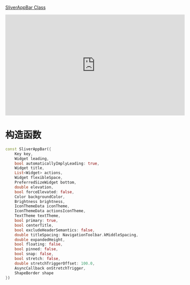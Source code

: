 
[SliverAppBar Class](https://api.flutter.dev/flutter/material/SliverAppBar-class.html)

<iframe width="560" height="315" src="https://www.youtube.com/embed/R9C5KMJKluE" frameborder="0" allow="accelerometer; autoplay; encrypted-media; gyroscope; picture-in-picture" allowfullscreen></iframe>

# 构造函数

```dart
const SliverAppBar({
	Key key,
	Widget leading,
	bool automaticallyImplyLeading: true,
	Widget title,
	List<Widget> actions,
	Widget flexibleSpace,
	PreferredSizeWidget bottom,
	double elevation,
	bool forceElevated: false,
	Color backgroundColor,
	Brightness brightness,
	IconThemeData iconTheme,
	IconThemeData actionsIconTheme,
	TextTheme textTheme,
	bool primary: true,
	bool centerTitle,
	bool excludeHeaderSemantics: false,
	double titleSpacing: NavigationToolbar.kMiddleSpacing,
	double expandedHeight,
	bool floating: false,
	bool pinned: false,
	bool snap: false,
	bool stretch: false,
	double stretchTriggerOffset: 100.0,
	AsyncCallback onStretchTrigger,
	ShapeBorder shape
})
```